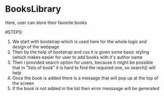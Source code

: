 # BooksLibrary
Here, user can store their favorite books 


#STEPS:
1) We start with bootstrap which is used here for the whole logic and design of the webpage
2) Then by the help of bootstrap and css it is given some basic styling (which makes easier for user to add books with it's author name
3) Then i provided search option for users, because it might be possible that in "lists of book" it is hard to find the required one, so search() will help
4) Once the book is added there is a message that will pop up at the top of the screen
5) If the book is not added in the list then error messsage will be generated

